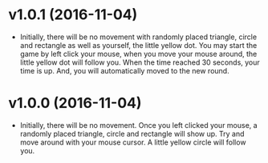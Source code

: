 v1.0.1 (2016-11-04)
======

* Initially, there will be no movement with randomly placed triangle, circle and rectangle as well as yourself, the little yellow dot. You may start the game by left click your mouse, when you move your mouse around, the little yellow dot will follow you. When the time reached 30 seconds, your time is up. And, you will automatically moved to the new round. 

v1.0.0 (2016-11-04)
======

* Initially, there will be no movement. Once you left clicked your mouse, a randomly placed triangle, circle and rectangle will show up. Try and move around with your mouse cursor. A little yellow circle will follow you.
